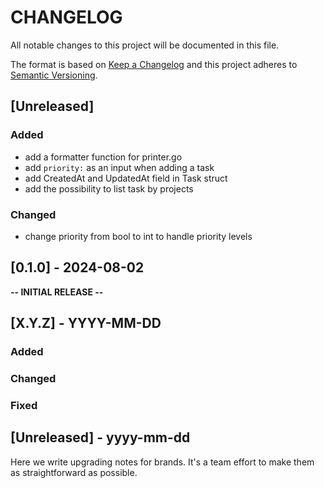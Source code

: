 
# CHANGELOG

All notable changes to this project will be documented in this file.
 
The format is based on [Keep a Changelog](http://keepachangelog.com/)
and this project adheres to [Semantic Versioning](http://semver.org/).
 
## [Unreleased]

### Added
* add a formatter function for printer.go
* add `priority:` as an input when adding a task
* add CreatedAt and UpdatedAt field in Task struct
* add the possibility to list task by projects

### Changed
* change priority from bool to int to handle priority levels

## [0.1.0] - 2024-08-02

**-- INITIAL RELEASE --**

## [X.Y.Z] - YYYY-MM-DD
 
### Added
   
### Changed
 
### Fixed

## [Unreleased] - yyyy-mm-dd
 
Here we write upgrading notes for brands. It's a team effort to make them as
straightforward as possible.
 